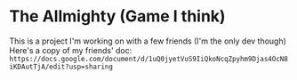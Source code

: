# The Allmighty (Game I think)
This is a project I'm working on with a few friends (I'm the only dev though)
Here's a copy of my friends' doc: `https://docs.google.com/document/d/1uQ0jyetVuS9IiQkoNcqZpyhm9Djas4OcN8iKDAutTjA/edit?usp=sharing`
